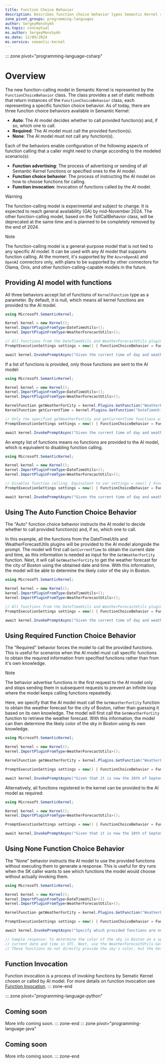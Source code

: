 ```yaml
---
title: Function Choice Behavior
description: Describes function choice behavior types Semantic Kernel supports.
zone_pivot_groups: programming-languages
author: SergeyMenshykh
ms.topic: conceptual
ms.author: SergeyMenshykh
ms.date: 12/09/2024
ms.service: semantic-kernel
---
```


::: zone pivot="programming-language-csharp"
# Overview
   
The new function-calling model in Semantic Kernel is represented by the `FunctionChoiceBehavior` class. The class provides a set of static methods that return instances of the `FunctionChoiceBehavior` class, each representing a specific function choice behavior. As of today, there are three function choice behaviors available in Semantic Kernel:
- **Auto**: The AI model decides whether to call provided function(s) and, if so, which one to call.
- **Required**: The AI model must call the provided function(s).
- **None**: The AI model must not call any function(s).

Each of the behaviors enable configuration of the following aspects of function calling that a caller might need to change according to the modeled scenario(s):
- **Function advertising**: The process of advertising or sending of all Semantic Kernel functions or specified ones to the AI model.  
- **Function choice behavior**: The process of instructing the AI model on how to choose functions for calling.
- **Function invocation**: Invocation of functions called by the AI model.

> [!WARNING]
> The function-calling model is experimental and subject to change. It is expected to reach general availability (GA) by mid-November 2024. The other function-calling model, based on the TollCallBehavior class, will be deprecated at the same time and is planned to be completely removed by the end of 2024.  

> [!NOTE]
> The function-calling model is a general-purpose model that is not tied to any specific AI model. It can be used with any AI model that supports function calling. At the moment, it's supported by the `AzureOpenAI` and `OpenAI` connectors only, with plans to be supported by other connectors for Olama, Onix, and other function-calling-capable models in the future.

## Providing AI model with functions
All three behaviors accept list of functions of `KernelFunction` type as a parameter. 
By default, it is null, which means all kernel functions are provided to the AI model. 

```csharp
using Microsoft.SemanticKernel;

Kernel kernel = new Kernel();
kernel.ImportPluginFromType<DateTimeUtils>();
kernel.ImportPluginFromType<WeatherForecastUtils>();

// All functions from the DateTimeUtils and WeatherForecastUtils plugins will be sent to AI model together with the prompt.
PromptExecutionSettings settings = new() { FunctionChoiceBehavior = FunctionChoiceBehavior.Auto() }; 

await kernel.InvokePromptAsync("Given the current time of day and weather, what is the likely color of the sky in Boston?", new(settings));
```

If a list of functions is provided, only those functions are sent to the AI model:
```csharp
using Microsoft.SemanticKernel;

Kernel kernel = new Kernel();
kernel.ImportPluginFromType<DateTimeUtils>();
kernel.ImportPluginFromType<WeatherForecastUtils>();

KernelFunction getWeatherForCity = kernel.Plugins.GetFunction("WeatherForecastUtils", "GetWeatherForCity");
KernelFunction getCurrentTime = kernel.Plugins.GetFunction("DateTimeUtils", "GetCurrentUtcDateTime");

// Only the specified getWeatherForCity and getCurrentTime functions will be sent to AI model alongside the prompt.
PromptExecutionSettings settings = new() { FunctionChoiceBehavior = FunctionChoiceBehavior.Auto(functions: [getWeatherForCity, getCurrentTime]) }; 

await kernel.InvokePromptAsync("Given the current time of day and weather, what is the likely color of the sky in Boston?", new(settings));
```

An empty list of functions means no functions are provided to the AI model, which is equivalent to disabling function calling.
```csharp
using Microsoft.SemanticKernel;

Kernel kernel = new Kernel();
kernel.ImportPluginFromType<DateTimeUtils>();
kernel.ImportPluginFromType<WeatherForecastUtils>();

// Disables function calling. Equivalent to var settings = new() { FunctionChoiceBehavior = null } or var settings = new() { }.
PromptExecutionSettings settings = new() { FunctionChoiceBehavior = FunctionChoiceBehavior.Auto(functions: []) }; 

await kernel.InvokePromptAsync("Given the current time of day and weather, what is the likely color of the sky in Boston?", new(settings));
```
## Using The Auto Function Choice Behavior
The "Auto" function choice behavior instructs the AI model to decide whether to call provided function(s) and, if so, which one to call.

In this example, all the functions from the DateTimeUtils and WeatherForecastUtils plugins will be provided to the AI model alongside the prompt. 
The model will first call `GetCurrentTime` to obtain the current date and time, as this information is needed as input for the `GetWeatherForCity` function. 
Next, it will call `GetWeatherForCity` to get the weather forecast for the city of Boston using the obtained date and time. 
With this information, the model will be able to determine the likely color of the sky in Boston.
```csharp
using Microsoft.SemanticKernel;

Kernel kernel = new Kernel();
kernel.ImportPluginFromType<DateTimeUtils>();
kernel.ImportPluginFromType<WeatherForecastUtils>();

// All functions from the DateTimeUtils and WeatherForecastUtils plugins will be provided to AI model alongside the prompt.
PromptExecutionSettings settings = new() { FunctionChoiceBehavior = FunctionChoiceBehavior.Auto() }; 

await kernel.InvokePromptAsync("Given the current time of day and weather, what is the likely color of the sky in Boston?", new(settings));
```

## Using Required Function Choice Behavior
The "Required" behavior forces the model to call the provided functions. This is useful for scenarios when the AI model must call specific functions to obtain the required information from 
specified functions rather than from it's own knowledge.

> [!NOTE]
> The behavior advertise functions in the first request to the AI model only and stops sending them in subsequent requests to prevent an infinite loop where the model keeps calling functions repeatedly.

Here, we specify that the AI model must call the `GetWeatherForCity` function to obtain the weather forecast for the city of Boston, rather than guessing it based on its own knowledge. 
The model will first call the `GetWeatherForCity` function to retrieve the weather forecast. 
With this information, the model can then determine the likely color of the sky in Boston using its own knowledge.
```csharp
using Microsoft.SemanticKernel;

Kernel kernel = new Kernel();
kernel.ImportPluginFromType<WeatherForecastUtils>();

KernelFunction getWeatherForCity = kernel.Plugins.GetFunction("WeatherForecastUtils", "GetWeatherForCity");

PromptExecutionSettings settings = new() { FunctionChoiceBehavior = FunctionChoiceBehavior.Required(functions: [getWeatherFunction]) };

await kernel.InvokePromptAsync("Given that it is now the 10th of September 2024, 11:29 AM, what is the likely color of the sky in Boston?", new(settings));
```
Alternatively, all functions registered in the kernel can be provided to the AI model as required:
```csharp
using Microsoft.SemanticKernel;

Kernel kernel = new Kernel();
kernel.ImportPluginFromType<WeatherForecastUtils>();

PromptExecutionSettings settings = new() { FunctionChoiceBehavior = FunctionChoiceBehavior.Required() };

await kernel.InvokePromptAsync("Given that it is now the 10th of September 2024, 11:29 AM, what is the likely color of the sky in Boston?", new(settings));
```

## Using None Function Choice Behavior
The "None" behavior instructs the AI model to use the provided functions without executing them to generate a response. This is useful for dry runs when the SK caller wants to see which functions the model would choose without actually invoking them.
```csharp
using Microsoft.SemanticKernel;

Kernel kernel = new Kernel();
kernel.ImportPluginFromType<DateTimeUtils>();
kernel.ImportPluginFromType<WeatherForecastUtils>();

KernelFunction getWeatherForCity = kernel.Plugins.GetFunction("WeatherForecastUtils", "GetWeatherForCity");

PromptExecutionSettings settings = new() { FunctionChoiceBehavior = FunctionChoiceBehavior.None() };

await kernel.InvokePromptAsync("Specify which provided functions are needed to determine the color of the sky in Boston on a specified date.", new(settings))

// Sample response: To determine the color of the sky in Boston on a specified date, first call the DateTimeUtils-GetCurrentUtcDateTime function to obtain the 
// current date and time in UTC. Next, use the WeatherForecastUtils-GetWeatherForCity function, providing 'Boston' as the city name and the retrieved UTC date and time. 
// These functions do not directly provide the sky's color, but the GetWeatherForCity function offers weather data, which can be used to infer the general sky condition (e.g., clear, cloudy, rainy).
```

## Function Invocation
Function invocation is a process of invoking functions by Sematic Kernel chosen or called by AI model. For more details on function invocation see [Function Invocation](./function-invocation.md).
::: zone-end

::: zone pivot="programming-language-python"
## Coming soon
More info coming soon.
::: zone-end
::: zone pivot="programming-language-java"
## Coming soon
More info coming soon.
::: zone-end
